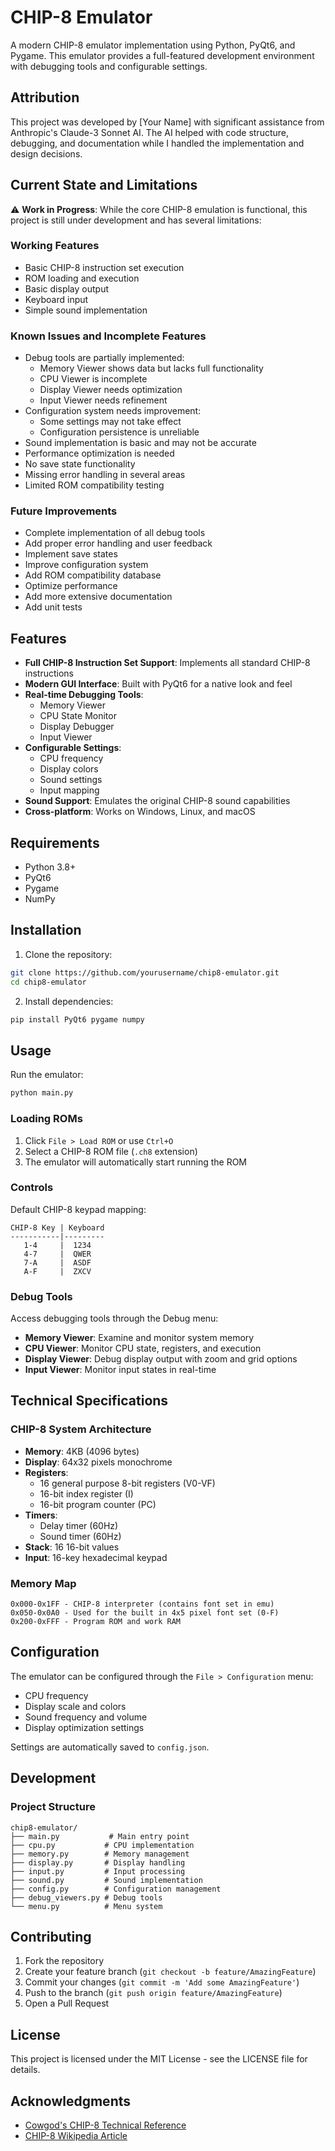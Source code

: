 # CHIP-8 Emulator

A modern CHIP-8 emulator implementation using Python, PyQt6, and Pygame. This emulator provides a full-featured development environment with debugging tools and configurable settings.

## Attribution

This project was developed by [Your Name] with significant assistance from Anthropic's Claude-3 Sonnet AI. The AI helped with code structure, debugging, and documentation while I handled the implementation and design decisions.

## Current State and Limitations

⚠️ **Work in Progress**: While the core CHIP-8 emulation is functional, this project is still under development and has several limitations:

### Working Features

- Basic CHIP-8 instruction set execution
- ROM loading and execution
- Basic display output
- Keyboard input
- Simple sound implementation

### Known Issues and Incomplete Features

- Debug tools are partially implemented:
  - Memory Viewer shows data but lacks full functionality
  - CPU Viewer is incomplete
  - Display Viewer needs optimization
  - Input Viewer needs refinement
- Configuration system needs improvement:
  - Some settings may not take effect
  - Configuration persistence is unreliable
- Sound implementation is basic and may not be accurate
- Performance optimization is needed
- No save state functionality
- Missing error handling in several areas
- Limited ROM compatibility testing

### Future Improvements

- Complete implementation of all debug tools
- Add proper error handling and user feedback
- Implement save states
- Improve configuration system
- Add ROM compatibility database
- Optimize performance
- Add more extensive documentation
- Add unit tests

## Features

- **Full CHIP-8 Instruction Set Support**: Implements all standard CHIP-8 instructions
- **Modern GUI Interface**: Built with PyQt6 for a native look and feel
- **Real-time Debugging Tools**:
  - Memory Viewer
  - CPU State Monitor
  - Display Debugger
  - Input Viewer
- **Configurable Settings**:
  - CPU frequency
  - Display colors
  - Sound settings
  - Input mapping
- **Sound Support**: Emulates the original CHIP-8 sound capabilities
- **Cross-platform**: Works on Windows, Linux, and macOS

## Requirements

- Python 3.8+
- PyQt6
- Pygame
- NumPy

## Installation

1. Clone the repository:

```bash
git clone https://github.com/yourusername/chip8-emulator.git
cd chip8-emulator
```

2. Install dependencies:

```bash
pip install PyQt6 pygame numpy
```

## Usage

Run the emulator:

```bash
python main.py
```

### Loading ROMs

1. Click `File > Load ROM` or use `Ctrl+O`
2. Select a CHIP-8 ROM file (`.ch8` extension)
3. The emulator will automatically start running the ROM

### Controls

Default CHIP-8 keypad mapping:

```
CHIP-8 Key | Keyboard
-----------|---------
   1-4     |  1234
   4-7     |  QWER
   7-A     |  ASDF
   A-F     |  ZXCV
```

### Debug Tools

Access debugging tools through the Debug menu:

- **Memory Viewer**: Examine and monitor system memory
- **CPU Viewer**: Monitor CPU state, registers, and execution
- **Display Viewer**: Debug display output with zoom and grid options
- **Input Viewer**: Monitor input states in real-time

## Technical Specifications

### CHIP-8 System Architecture

- **Memory**: 4KB (4096 bytes)
- **Display**: 64x32 pixels monochrome
- **Registers**:
  - 16 general purpose 8-bit registers (V0-VF)
  - 16-bit index register (I)
  - 16-bit program counter (PC)
- **Timers**:
  - Delay timer (60Hz)
  - Sound timer (60Hz)
- **Stack**: 16 16-bit values
- **Input**: 16-key hexadecimal keypad

### Memory Map

```
0x000-0x1FF - CHIP-8 interpreter (contains font set in emu)
0x050-0x0A0 - Used for the built in 4x5 pixel font set (0-F)
0x200-0xFFF - Program ROM and work RAM
```

## Configuration

The emulator can be configured through the `File > Configuration` menu:

- CPU frequency
- Display scale and colors
- Sound frequency and volume
- Display optimization settings

Settings are automatically saved to `config.json`.

## Development

### Project Structure

```
chip8-emulator/
├── main.py           # Main entry point
├── cpu.py           # CPU implementation
├── memory.py        # Memory management
├── display.py       # Display handling
├── input.py         # Input processing
├── sound.py         # Sound implementation
├── config.py        # Configuration management
├── debug_viewers.py # Debug tools
└── menu.py          # Menu system
```

## Contributing

1. Fork the repository
2. Create your feature branch (`git checkout -b feature/AmazingFeature`)
3. Commit your changes (`git commit -m 'Add some AmazingFeature'`)
4. Push to the branch (`git push origin feature/AmazingFeature`)
5. Open a Pull Request

## License

This project is licensed under the MIT License - see the LICENSE file for details.

## Acknowledgments

- [Cowgod&#39;s CHIP-8 Technical Reference](http://devernay.free.fr/hacks/chip8/C8TECH10.HTM)
- [CHIP-8 Wikipedia Article](https://en.wikipedia.org/wiki/CHIP-8)
